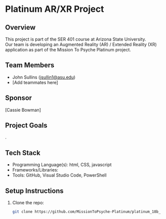 # Platinum AR/XR Project

## Overview
This project is part of the SER 401 course at Arizona State University.  
Our team is developing an Augmented Reality (AR) / Extended Reality (XR) application as part of the Mission To Psyche Platinum project.

## Team Members
- John Sullins (jsullin1@asu.edu)
- [Add teammates here]

## Sponsor
[Cassie Bowman] 

## Project Goals
. 

## Tech Stack
- Programming Language(s): html, CSS, javascript 
- Frameworks/Libraries:  
- Tools: GitHub, Visual Studio Code, PowerShell

## Setup Instructions
1. Clone the repo:
   ```bash
   git clone https://github.com/MissionToPsyche-Platinum/platinum_18b_ar_xr-se.git


